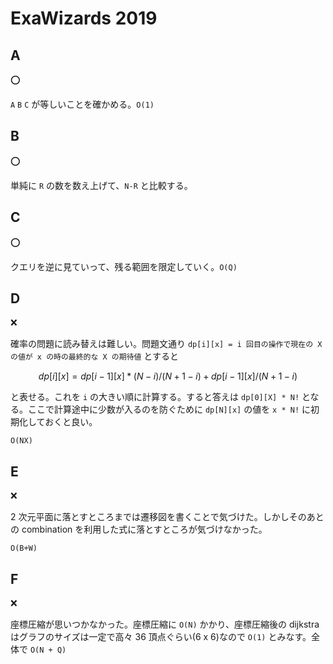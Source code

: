 # ExaWizards 2019

## A

:o:

`A` `B` `C` が等しいことを確かめる。`O(1)`

## B

:o:

単純に `R` の数を数え上げて、`N-R` と比較する。

## C

:o:

クエリを逆に見ていって、残る範囲を限定していく。`O(Q)`

## D

:x:

確率の問題に読み替えは難しい。問題文通り `dp[i][x] = i 回目の操作で現在の X の値が x の時の最終的な X の期待値` とすると

```math
dp[i][x] = dp[i-1][x] * (N-i) / (N+1-i) + dp[i-1][x] / (N+1-i)
```

と表せる。これを `i` の大きい順に計算する。すると答えは `dp[0][X] * N!` となる。ここで計算途中に少数が入るのを防ぐために `dp[N][x]` の値を `x * N!` に初期化しておくと良い。

`O(NX)`

## E

:x:

2 次元平面に落とすところまでは遷移図を書くことで気づけた。しかしそのあとの combination を利用した式に落とすところが気づけなかった。

`O(B+W)`

## F

:x:

座標圧縮が思いつかなかった。座標圧縮に `O(N)` かかり、座標圧縮後の dijkstra はグラフのサイズは一定で高々 36 頂点ぐらい(6 x 6)なので `O(1)` とみなす。全体で `O(N + Q)`
